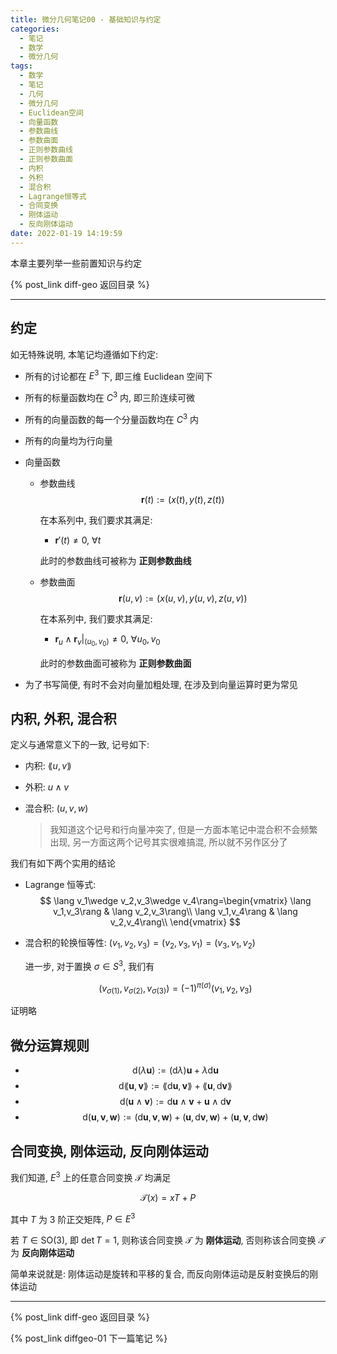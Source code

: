 ```yaml
---
title: 微分几何笔记00 - 基础知识与约定
categories:
  - 笔记
  - 数学
  - 微分几何
tags:
  - 数学
  - 笔记
  - 几何
  - 微分几何
  - Euclidean空间
  - 向量函数
  - 参数曲线
  - 参数曲面
  - 正则参数曲线
  - 正则参数曲面
  - 内积
  - 外积
  - 混合积
  - Lagrange恒等式
  - 合同变换
  - 刚体运动
  - 反向刚体运动
date: 2022-01-19 14:19:59
---
```


本章主要列举一些前置知识与约定

<!-- more -->

{% post_link diff-geo 返回目录 %}

---

## 约定

如无特殊说明, 本笔记均遵循如下约定:

- 所有的讨论都在 $E^3$ 下, 即三维 Euclidean 空间下
- 所有的标量函数均在 $C^3$ 内, 即三阶连续可微
- 所有的向量函数的每一个分量函数均在 $C^3$ 内
- 所有的向量均为行向量
- 向量函数

  - 参数曲线
    $$\textbf{r}(t):=(x(t),y(t),z(t))$$

    在本系列中, 我们要求其满足:

    - $\textbf{r}'(t)\ne 0,~\forall t$

    此时的参数曲线可被称为 **正则参数曲线**

  - 参数曲面
    $$\textbf{r}(u,v):=(x(u,v),y(u,v),z(u,v))$$

    在本系列中, 我们要求其满足:

    - $\textbf{r}_u\wedge\textbf{r}_v|_{(u_0,v_0)}\ne 0,~\forall u_0,v_0$

    此时的参数曲面可被称为 **正则参数曲面**

- 为了书写简便, 有时不会对向量加粗处理, 在涉及到向量运算时更为常见

## 内积, 外积, 混合积

定义与通常意义下的一致, 记号如下:

- 内积: $\lang u,v\rang$
- 外积: $u\wedge v$
- 混合积: $(u,v,w)$

  > 我知道这个记号和行向量冲突了, 但是一方面本笔记中混合积不会频繁出现, 另一方面这两个记号其实很难搞混, 所以就不另作区分了

我们有如下两个实用的结论

- Lagrange 恒等式:
  $$
  \lang v_1\wedge v_2,v_3\wedge v_4\rang=\begin{vmatrix}
    \lang v_1,v_3\rang & \lang v_2,v_3\rang\\
    \lang v_1,v_4\rang & \lang v_2,v_4\rang\\
  \end{vmatrix}
  $$
- 混合积的轮换恒等性: $(v_1,v_2,v_3)=(v_2,v_3,v_1)=(v_3,v_1,v_2)$

  进一步, 对于置换 $\sigma\in S^3$, 我们有

  $$(v_{\sigma(1)},v_{\sigma(2)},v_{\sigma(3)})=(-1)^{\pi(\sigma)}(v_1,v_2,v_3)$$

证明略

## 微分运算规则

- $$\mathrm{d}(\lambda\textbf{u}):=(\mathrm{d}\lambda)\textbf{u}+\lambda\mathrm{d}\textbf{u}$$
- $$\mathrm{d}\lang \textbf{u},\textbf{v}\rang:=\lang\mathrm{d}\textbf{u},\textbf{v}\rang+\lang \textbf{u},\mathrm{d}\textbf{v}\rang$$
- $$\mathrm{d}(\textbf{u}\wedge \textbf{v}):=\mathrm{d}\textbf{u}\wedge \textbf{v}+\textbf{u}\wedge\mathrm{d}\textbf{v}$$
- $$\mathrm{d}(\textbf{u},\textbf{v},\textbf{w}):=(\mathrm{d}\textbf{u},\textbf{v},\textbf{w})+(\textbf{u},\mathrm{d}\textbf{v},\textbf{w})+(\textbf{u},\textbf{v},\mathrm{d}\textbf{w})$$

## 合同变换, 刚体运动, 反向刚体运动

我们知道, $E^3$ 上的任意合同变换 $\mathcal{T}$ 均满足

$$\mathcal{T}(x)=xT+P$$

其中 $T$ 为 3 阶正交矩阵, $P\in E^3$

若 $T\in\textrm{SO}(3)$, 即 $\det T=1$, 则称该合同变换 $\mathcal{T}$ 为 **刚体运动**, 否则称该合同变换 $\mathcal{T}$ 为 **反向刚体运动**

简单来说就是: 刚体运动是旋转和平移的复合, 而反向刚体运动是反射变换后的刚体运动

---

{% post_link diff-geo 返回目录 %}

{% post_link diffgeo-01 下一篇笔记 %}
